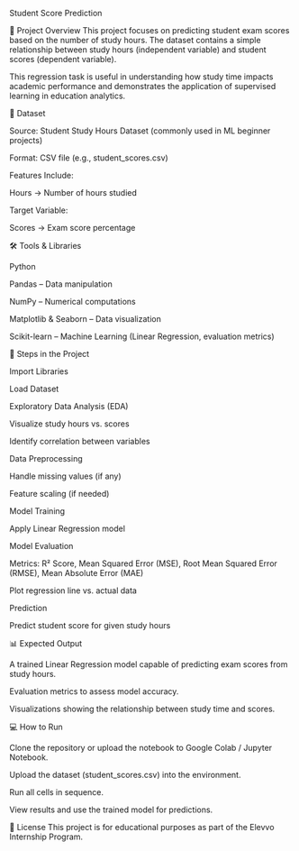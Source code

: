 Student Score Prediction

📌 Project Overview
This project focuses on predicting student exam scores based on the number of study hours.
The dataset contains a simple relationship between study hours (independent variable) and student scores (dependent variable).

This regression task is useful in understanding how study time impacts academic performance and demonstrates the application of supervised learning in education analytics.

📂 Dataset

Source: Student Study Hours Dataset (commonly used in ML beginner projects)

Format: CSV file (e.g., student_scores.csv)

Features Include:

Hours → Number of hours studied

Target Variable:

Scores → Exam score percentage

🛠 Tools & Libraries

Python

Pandas – Data manipulation

NumPy – Numerical computations

Matplotlib & Seaborn – Data visualization

Scikit-learn – Machine Learning (Linear Regression, evaluation metrics)

🚀 Steps in the Project

Import Libraries

Load Dataset

Exploratory Data Analysis (EDA)

Visualize study hours vs. scores

Identify correlation between variables

Data Preprocessing

Handle missing values (if any)

Feature scaling (if needed)

Model Training

Apply Linear Regression model

Model Evaluation

Metrics: R² Score, Mean Squared Error (MSE), Root Mean Squared Error (RMSE), Mean Absolute Error (MAE)

Plot regression line vs. actual data

Prediction

Predict student score for given study hours

📊 Expected Output

A trained Linear Regression model capable of predicting exam scores from study hours.

Evaluation metrics to assess model accuracy.

Visualizations showing the relationship between study time and scores.

💻 How to Run

Clone the repository or upload the notebook to Google Colab / Jupyter Notebook.

Upload the dataset (student_scores.csv) into the environment.

Run all cells in sequence.

View results and use the trained model for predictions.

📜 License
This project is for educational purposes as part of the Elevvo Internship Program.
